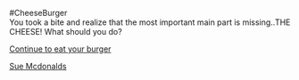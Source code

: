 #CheeseBurger  
You took a bite and realize that the most important main part is missing..THE CHEESE!
What should you do?

[Continue to eat your burger]()

[Sue Mcdonalds]()